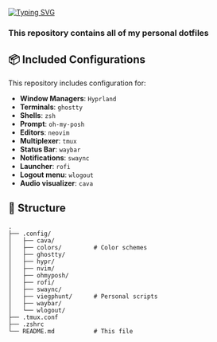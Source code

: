 [![Typing SVG](https://readme-typing-svg.demolab.com?font=JetbrainsMono+Nerd+Font&weight=600&size=35&duration=2000&pause=2000&color=F7F7F7&width=435&lines=ViegPhunt's+Dotfiles)](https://git.io/typing-svg)
### This repository contains **all of my personal dotfiles**

## 📦 Included Configurations
This repository includes configuration for:
- **Window Managers**: `Hyprland`
- **Terminals**: `ghostty`
- **Shells**: `zsh`
- **Prompt**: `oh-my-posh`
- **Editors**: `neovim`
- **Multiplexer**: `tmux`
- **Status Bar**: `waybar`
- **Notifications**: `swaync`
- **Launcher**: `rofi`
- **Logout menu**: `wlogout`
- **Audio visualizer**: `cava`

## 📂 Structure

```plaintext
.
├── .config/
│   ├── cava/
│   ├── colors/         # Color schemes
│   ├── ghostty/
│   ├── hypr/
│   ├── nvim/
│   ├── ohmyposh/
│   ├── rofi/
│   ├── swaync/
│   ├── viegphunt/      # Personal scripts
│   ├── waybar/
│   └── wlogout/
├── .tmux.conf
├── .zshrc
└── README.md           # This file
```
